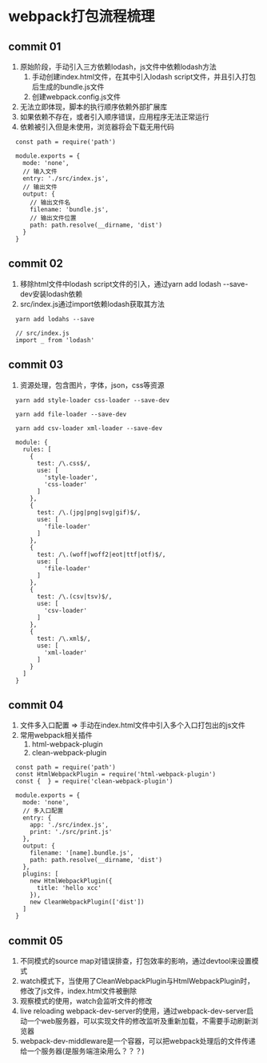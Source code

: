 # webpack打包流程梳理

## commit 01

1. 原始阶段，手动引入三方依赖lodash，js文件中依赖lodash方法
   1. 手动创建index.html文件，在其中引入lodash script文件，并且引入打包后生成的bundle.js文件
   2. 创建webpack.config.js文件
2. 无法立即体现，脚本的执行顺序依赖外部扩展库
3. 如果依赖不存在，或者引入顺序错误，应用程序无法正常运行
4. 依赖被引入但是未使用，浏览器将会下载无用代码


```
  const path = require('path')

  module.exports = {
    mode: 'none',
    // 输入文件
    entry: './src/index.js',
    // 输出文件
    output: {
      // 输出文件名
      filename: 'bundle.js',
      // 输出文件位置
      path: path.resolve(__dirname, 'dist')
    }
  }
```


## commit 02

1. 移除html文件中lodash script文件的引入，通过yarn add lodash --save-dev安装lodash依赖
2. src/index.js通过import依赖lodash获取其方法

```
  yarn add lodahs --save
  
  // src/index.js
  import _ from 'lodash'
```


## commit 03

1. 资源处理，包含图片，字体，json，css等资源

```
  yarn add style-loader css-loader --save-dev

  yarn add file-loader --save-dev

  yarn add csv-loader xml-loader --save-dev
```

```
  module: {
    rules: [
      {
        test: /\.css$/,
        use: [
          'style-loader',
          'css-loader'
        ]
      },
      {
        test: /\.(jpg|png|svg|gif)$/,
        use: [
          'file-loader'
        ]
      },
      {
        test: /\.(woff|woff2|eot|ttf|otf)$/,
        use: [
          'file-loader'
        ]
      },
      {
        test: /\.(csv|tsv)$/,
        use: [
          'csv-loader'
        ]
      },
      {
        test: /\.xml$/,
        use: [
          'xml-loader'
        ]
      }
    ]
  }
```

## commit 04

1. 文件多入口配置 => 手动在index.html文件中引入多个入口打包出的js文件
2. 常用webpack相关插件
   1. html-webpack-plugin
   2. clean-webpack-plugin



```
  const path = require('path')
  const HtmlWebpackPlugin = require('html-webpack-plugin')
  const {  } = require('clean-webpack-plugin')

  module.exports = {
    mode: 'none',
    // 多入口配置
    entry: {
      app: './src/index.js',
      print: './src/print.js'
    },
    output: {
      filename: '[name].bundle.js',
      path: path.resolve(__dirname, 'dist')
    },
    plugins: [
      new HtmlWebpackPlugin({
        title: 'hello xcc'
      }),
      new CleanWebpackPlugin(['dist'])
    ]
  }
```


## commit 05

1. 不同模式的source map对错误排查，打包效率的影响，通过devtool来设置模式
2. watch模式下，当使用了CleanWebpackPlugin与HtmlWebpackPlugin时，修改了js文件，index.html文件被删除
3. 观察模式的使用，watch会监听文件的修改
4. live reloading webpack-dev-server的使用，通过webpack-dev-server启动一个web服务器，可以实现文件的修改监听及重新加载，不需要手动刷新浏览器
5. webpack-dev-middleware是一个容器，可以把webpack处理后的文件传递给一个服务器(是服务端渲染用么？？？)




















